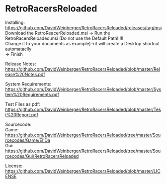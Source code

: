 # RetroRacersReloaded

Installing:  
  https://github.com/DavidWeinberger/RetroRacersReloaded/releases/tag/msi  
  Download the RetroReacerReloaded.msi -> Run the RetroRacersReloaded.msi (Do not use the Default Path!!!!!   
  Change it to your documents as example)->it will create a Desktop shortcut automataclly  
  -> Finish  
    
Release Notes:  
  https://github.com/DavidWeinberger/RetroRacersReloaded/blob/master/Release%20Notes.pdf  
    
System Requirements:  
  https://github.com/DavidWeinberger/RetroRacersReloaded/blob/master/System%20Requirements.pdf  
   
Test Files as pdf:  
  https://github.com/DavidWeinberger/RetroRacersReloaded/blob/master/Test%20Report.pdf  
    
Sourcecode:  
  Game: https://github.com/DavidWeinberger/RetroRacersReloaded/tree/master/Sourcecodes/Game/El'Da  
  Gui: https://github.com/DavidWeinberger/RetroRacersReloaded/tree/master/Sourcecodes/Gui/RetroRacersReloaded  
    
License:  
  https://github.com/DavidWeinberger/RetroRacersReloaded/blob/master/LICENSE  
